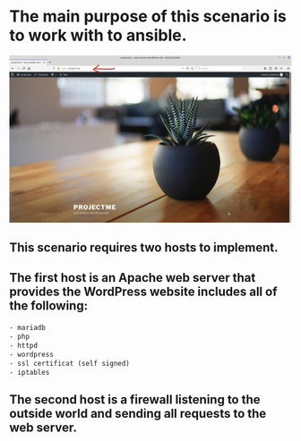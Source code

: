 # The main purpose of this scenario is to work with to ansible.   
![image](projectme.png)
## This scenario requires two hosts to implement.    
## The first host is an Apache web server that provides the WordPress website includes all of the following:
```
- mariadb
- php
- httpd
- wordpress
- ssl certificat (self signed)
- iptables
```

## The second host is a firewall listening to the outside world and sending all requests to the web server.   
